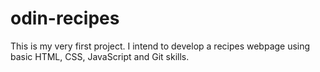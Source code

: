 # odin-recipes

This is my very first project. I intend to develop a recipes webpage using basic HTML, CSS, JavaScript and Git skills.